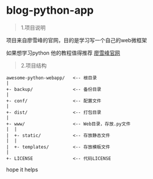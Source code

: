 # blog-python-app

> 1.项目说明  

项目来自廖雪峰的官网，目的是学习写一个自己的web微框架

如果想学习python 他的教程值得推荐 [廖雪峰官网](http://www.liaoxuefeng.com/)



> 2.项目结构

```
awesome-python-webapp/   <-- 根目录
|
+- backup/               <-- 备份目录
|
+- conf/                 <-- 配置文件
|
+- dist/                 <-- 打包目录
|
+- www/                  <-- Web目录，存放.py文件
|  |
|  +- static/            <-- 存放静态文件
|  |
|  +- templates/         <-- 存放模板文件
|
+- LICENSE               <-- 代码LICENSE
```
hope it helps
